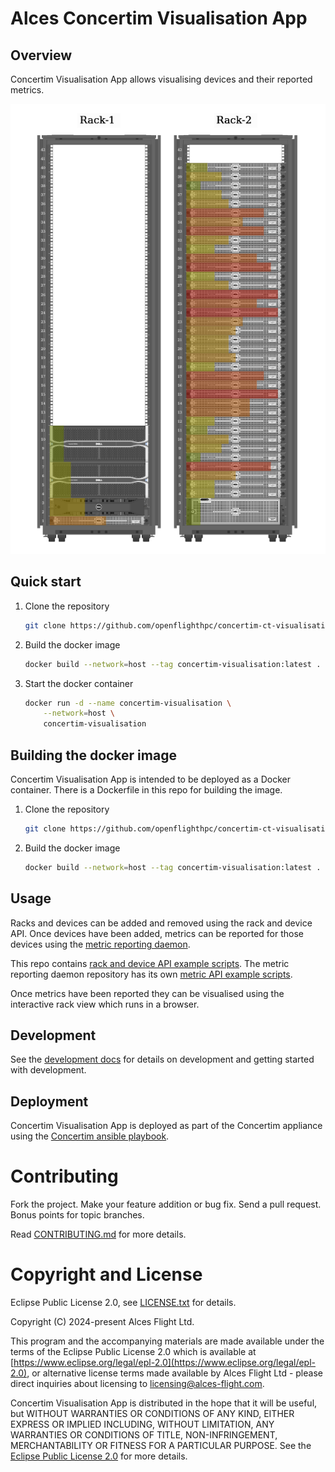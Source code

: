 # Alces Concertim Visualisation App

## Overview

Concertim Visualisation App allows visualising devices and their reported metrics.

![racks with metrics](images/racks-with-metrics.png)


## Quick start

1. Clone the repository
    ```bash
    git clone https://github.com/openflighthpc/concertim-ct-visualisation-app.git
    ```
2. Build the docker image
    ```bash
    docker build --network=host --tag concertim-visualisation:latest .
    ```
3. Start the docker container
    ```bash
	docker run -d --name concertim-visualisation \
		--network=host \
		concertim-visualisation
    ```

## Building the docker image

Concertim Visualisation App is intended to be deployed as a Docker container.
There is a Dockerfile in this repo for building the image.

1. Clone the repository
    ```bash
    git clone https://github.com/openflighthpc/concertim-ct-visualisation-app.git
    ```
2. Build the docker image
    ```bash
    docker build --network=host --tag concertim-visualisation:latest .
    ```

## Usage

Racks and devices can be added and removed using the rack and device API.  Once
devices have been added, metrics can be reported for those devices using the
[metric reporting
daemon](https://github.com/alces-flight/concertim-metric-reporting-daemon).

This repo contains [rack and device API example scripts](docs/api/examples).
The metric reporting daemon repository has its own [metric API example
scripts](https://github.com/alces-flight/concertim-metric-reporting-daemon/tree/main/docs/examples).

Once metrics have been reported they can be visualised using the interactive
rack view which runs in a browser.

## Development

See the [development docs](docs/DEVELOPMENT.md) for details on development and
getting started with development.

## Deployment

Concertim Visualisation App is deployed as part of the Concertim appliance
using the [Concertim ansible
playbook](https://github.com/alces-flight/concertim-ansible-playbook).

# Contributing

Fork the project. Make your feature addition or bug fix. Send a pull
request. Bonus points for topic branches.

Read [CONTRIBUTING.md](CONTRIBUTING.md) for more details.

# Copyright and License

Eclipse Public License 2.0, see [LICENSE.txt](LICENSE.txt) for details.

Copyright (C) 2024-present Alces Flight Ltd.

This program and the accompanying materials are made available under
the terms of the Eclipse Public License 2.0 which is available at
[https://www.eclipse.org/legal/epl-2.0](https://www.eclipse.org/legal/epl-2.0),
or alternative license terms made available by Alces Flight Ltd -
please direct inquiries about licensing to
[licensing@alces-flight.com](mailto:licensing@alces-flight.com).

Concertim Visualisation App is distributed in the hope that it will be
useful, but WITHOUT WARRANTIES OR CONDITIONS OF ANY KIND, EITHER
EXPRESS OR IMPLIED INCLUDING, WITHOUT LIMITATION, ANY WARRANTIES OR
CONDITIONS OF TITLE, NON-INFRINGEMENT, MERCHANTABILITY OR FITNESS FOR
A PARTICULAR PURPOSE. See the [Eclipse Public License 2.0](https://opensource.org/licenses/EPL-2.0) for more
details.
